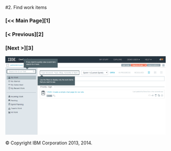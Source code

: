 #2. Find work items
<div class="jh-columns pbs">
	<div class="jh-col-12-4 f_left">
		<h3> [&lt;&lt; Main Page][1] </h3>
	</div>
	<div class="jh-col-12-3">
		<h3> [&lt; Previous][2] </h3>
	</div>
	<div class="jh-col-12-4 f_right">
		<h3> [Next  &gt;][3] </h3>
	</div>
</div> 

![Guide to search and filter options][4]

&copy; Copyright IBM Corporation 2013, 2014.

[1]: /features/trackplanfg/index
[2]: /features/trackplanfg/page1 
[3]: /features/trackplanfg/page3
[4]: /features/trackplanfg/images/page2.png
